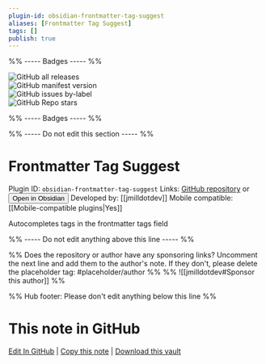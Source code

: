 ```yaml
---
plugin-id: obsidian-frontmatter-tag-suggest
aliases: [Frontmatter Tag Suggest]
tags: []
publish: true
---
```


%% ----- Badges ----- %%

![GitHub all releases](https://img.shields.io/github/downloads/jmilldotdev/obsidian-frontmatter-tag-suggest/total?color=573E7A&logo=github&style=for-the-badge)  
![GitHub manifest version](https://img.shields.io/github/manifest-json/v/jmilldotdev/obsidian-frontmatter-tag-suggest?color=573E7A&logo=github&style=for-the-badge)  
![GitHub issues by-label](https://img.shields.io/github/issues/jmilldotdev/obsidian-frontmatter-tag-suggest/help%20wanted?color=573E7A&logo=github&style=for-the-badge)  
![GitHub Repo stars](https://img.shields.io/github/stars/jmilldotdev/obsidian-frontmatter-tag-suggest?color=573E7A&logo=github&style=for-the-badge)

%% ----- Badges ----- %%

%% ----- Do not edit this section ----- %%

# Frontmatter Tag Suggest

Plugin ID: `obsidian-frontmatter-tag-suggest`
Links: [GitHub repository](https://github.com/jmilldotdev/obsidian-frontmatter-tag-suggest) or [<button id=HH>Open in Obsidian</button>](obsidian://show-plugin?id=obsidian-frontmatter-tag-suggest)
Developed by: [[jmilldotdev]]
Mobile compatible: [[Mobile-compatible plugins|Yes]]

Autocompletes tags in the frontmatter tags field

%% ----- Do not edit anything above this line ----- %%

%% Does the repository or author have any sponsoring links? Uncomment the next line and add them to the author's note. If they don't, please delete the placeholder tag: #placeholder/author %%
%% ![[jmilldotdev#Sponsor this author]] %%

%% Hub footer: Please don't edit anything below this line %%

# This note in GitHub

<span class="git-footer">[Edit In GitHub](https://github.dev/obsidian-community/obsidian-hub/blob/main/02%20-%20Community%20Expansions/02.05%20All%20Community%20Expansions/Plugins/obsidian-frontmatter-tag-suggest.md "git-hub-edit-note") | [Copy this note](https://raw.githubusercontent.com/obsidian-community/obsidian-hub/main/02%20-%20Community%20Expansions/02.05%20All%20Community%20Expansions/Plugins/obsidian-frontmatter-tag-suggest.md "git-hub-copy-note") | [Download this vault](https://github.com/obsidian-community/obsidian-hub/archive/refs/heads/main.zip "git-hub-download-vault") </span>
